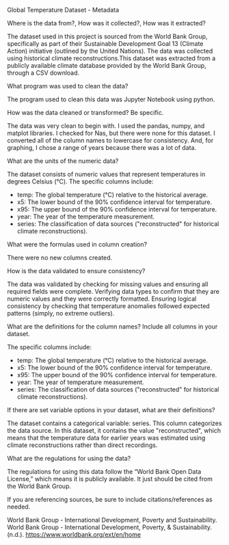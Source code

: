 Global Temperature Dataset - Metadata 

Where is the data from?, How was it collected?​, How was it extracted?​

The dataset used in this project is sourced from the World Bank Group, specifically as part of their Sustainable Development Goal 13 (Climate Action) initiative (outlined by the United Nations). The data was collected using historical climate reconstructions.This dataset was extracted from a publicly available climate database provided by the World Bank Group, through a CSV download. 

What program was used to clean the data?​

The program used to clean this data was Jupyter Notebook using python. 

How was the data cleaned or transformed? Be specific.​

The data was very clean to begin with. I used the pandas, numpy, and matplot libraries. I checked for Nas, but there were none for this dataset. I converted all of the column names to lowercase for consistency. And, for graphing, I chose a range of years because there was a lot of data. 

What are the units of the numeric data?​

The dataset consists of numeric values that represent temperatures in degrees Celsius (°C). The specific columns include:
- temp: The global temperature (°C) relative to the historical average.
- x5: The lower bound of the 90% confidence interval for temperature.
- x95: The upper bound of the 90% confidence interval for temperature. 
- year: The year of the temperature measurement.
- series:  The classification of data sources ("reconstructed" for historical climate reconstructions).

What were the formulas used in column creation?​

There were no new columns created.

How is the data validated to ensure consistency?​

The data was validated by checking for missing values and ensuring all required fields were complete. Verifying data types to confirm that they are numeric values and they were correctly formatted. Ensuring logical consistency by checking that temperature anomalies followed expected patterns (simply, no extreme outliers). 

What are the definitions for the column names? Include all columns in your dataset.​

The specific columns include:
- temp: The global temperature (°C) relative to the historical average.
- x5: The lower bound of the 90% confidence interval for temperature.
- x95: The upper bound of the 90% confidence interval for temperature. 
- year: The year of temperature measurement.
- series: The classification of data sources ("reconstructed" for historical climate reconstructions).

If there are set variable options in your dataset, what are their definitions? ​

The dataset contains a categorical variable: series. This column categorizes the data source. In this dataset, it contains the value "reconstructed", which means that the temperature data for earlier years was estimated using climate reconstructions rather than direct recordings.

What are the regulations for using the data?

The regulations for using this data follow the “World Bank Open Data License,” which means it is publicly available. It just should be cited from the World Bank Group. 

If you are referencing sources, be sure to include citations/references as needed.

World Bank Group - International Development, Poverty and Sustainability. World Bank Group - International Development, Poverty, & Sustainability. (n.d.). https://www.worldbank.org/ext/en/home 
